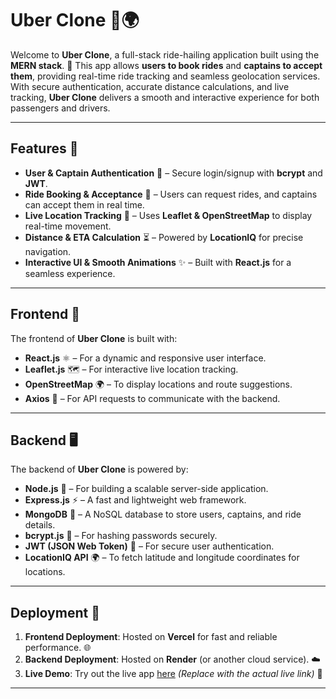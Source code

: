 # Uber Clone 🚖🌍  

Welcome to **Uber Clone**, a full-stack ride-hailing application built using the **MERN stack**. 🚀 This app allows **users to book rides** and **captains to accept them**, providing real-time ride tracking and seamless geolocation services. With secure authentication, accurate distance calculations, and live tracking, **Uber Clone** delivers a smooth and interactive experience for both passengers and drivers.  

---

## Features 🌟  

- **User & Captain Authentication** 🔐 – Secure login/signup with **bcrypt** and **JWT**.  
- **Ride Booking & Acceptance** 🚗 – Users can request rides, and captains can accept them in real time.  
- **Live Location Tracking** 📍 – Uses **Leaflet & OpenStreetMap** to display real-time movement.  
- **Distance & ETA Calculation** ⏳ – Powered by **LocationIQ** for precise navigation.  
- **Interactive UI & Smooth Animations** ✨ – Built with **React.js** for a seamless experience.  

---

## Frontend 🎨  

The frontend of **Uber Clone** is built with:  

- **React.js** ⚛️ – For a dynamic and responsive user interface.  
- **Leaflet.js** 🗺️ – For interactive live location tracking.  
- **OpenStreetMap** 🌍 – To display locations and route suggestions.  
- **Axios** 🔄 – For API requests to communicate with the backend.  

---

## Backend 🖥️  

The backend of **Uber Clone** is powered by:  

- **Node.js** 🚀 – For building a scalable server-side application.  
- **Express.js** ⚡ – A fast and lightweight web framework.  
- **MongoDB** 💾 – A NoSQL database to store users, captains, and ride details.  
- **bcrypt.js** 🔐 – For hashing passwords securely.  
- **JWT (JSON Web Token)** 🔑 – For secure user authentication.  
- **LocationIQ API** 🌍 – To fetch latitude and longitude coordinates for locations.  

---

## Deployment 🚀  

1. **Frontend Deployment**: Hosted on **Vercel** for fast and reliable performance. 🌐  
2. **Backend Deployment**: Hosted on **Render** (or another cloud service). ☁️  
3. **Live Demo**: Try out the live app [here](#) _(Replace with the actual live link)_ 🎯  

---

